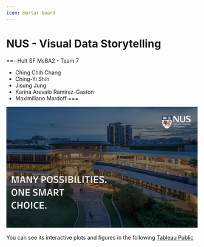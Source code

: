 ```yaml
---
icon: mortar-board
---
```


# NUS - Visual Data Storytelling

==- Hult SF MsBA2 - Team 7
- Ching Chih Chang
- Ching-Yi Shih
- Jisung Jung
- Karina Arevalo Ramirez-Gaston
- Maximiliano Mardoff
===

![](images/NUS-visual-data-storytelling.jpg)

You can see its interactive plots and figures in the following [Tableau Public](https://public.tableau.com/views/Team7-VisualDataStorytelling2_16192431166070/Story?:language=en-US&:display_count=n&:origin=viz_share_link)


